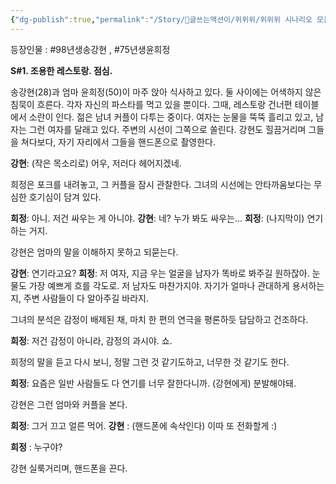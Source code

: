 ```yaml
---
{"dg-publish":true,"permalink":"/Story/🚂글쓰는액션이/위위위/위위위 시나리오 모음/16. 밥 먹다 싸우고 우는 커플 봤어요/"}
---
```


등장인물 : #98년생송강현 , #75년생윤희정

**S#1. 조용한 레스토랑. 점심.**

송강현(28)과 엄마 윤희정(50)이 마주 앉아 식사하고 있다. 둘 사이에는 어색하지 않은 침묵이 흐른다. 각자 자신의 파스타를 먹고 있을 뿐이다.
그때, 레스토랑 건너편 테이블에서 소란이 인다. 젊은 남녀 커플이 다투는 중이다. 여자는 눈물을 뚝뚝 흘리고 있고, 남자는 그런 여자를 달래고 있다. 주변의 시선이 그쪽으로 쏠린다.
강현도 힐끔거리며 그들을 쳐다보다, 자기 자리에서 그들을 핸드폰으로 촬영한다.

**강현**: (작은 목소리로) 어우, 저러다 헤어지겠네.

희정은 포크를 내려놓고, 그 커플을 잠시 관찰한다. 그녀의 시선에는 안타까움보다는 무심한 호기심이 담겨 있다.

**희정**: 아니. 저건 싸우는 게 아니야.
**강현**: 네? 누가 봐도 싸우는...
**희정**: (나지막이) 연기하는 거지.

강현은 엄마의 말을 이해하지 못하고 되묻는다.

**강현**: 연기라고요?
**희정**: 저 여자, 지금 우는 얼굴을 남자가 똑바로 봐주길 원하잖아. 눈물도 가장 예쁘게 흐를 각도로. 저 남자도 마찬가지야. 자기가 얼마나 관대하게 용서하는지, 주변 사람들이 다 알아주길 바라지.

그녀의 분석은 감정이 배제된 채, 마치 한 편의 연극을 평론하듯 담담하고 건조하다.

**희정**: 저건 감정이 아니라, 감정의 과시야. 쇼.

희정의 말을 듣고 다시 보니, 정말 그런 것 같기도하고, 너무한 것 같기도 한다.

**희정**: 요즘은 일반 사람들도 다 연기를 너무 잘한다니까.
(강현에게) 분발해야돼.

강현은 그런 엄마와 커플을 본다.

**희정**: 그거 끄고 얼른 먹어.
**강현** : (핸드폰에 속삭인다) 이따 또 전화할게 :)

**희정** : 누구야? 

강현 실룩거리며, 핸드폰을 끈다.


